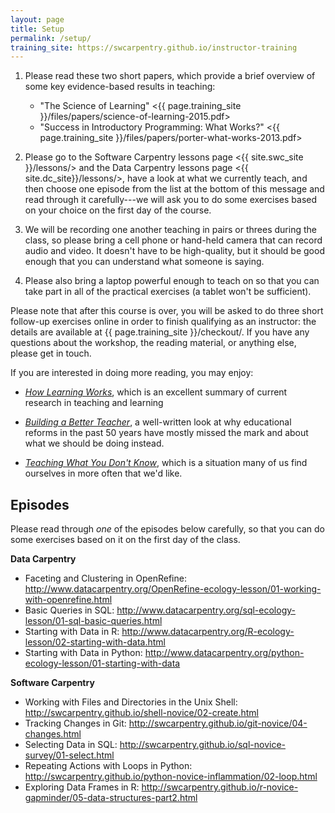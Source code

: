 ```yaml
---
layout: page
title: Setup
permalink: /setup/
training_site: https://swcarpentry.github.io/instructor-training
---
```


1.  Please read these two short papers, which provide a brief overview of some key evidence-based results in teaching:

    * "The Science of Learning" <{{ page.training_site }}/files/papers/science-of-learning-2015.pdf>
    * "Success in Introductory Programming: What Works?" <{{ page.training_site }}/files/papers/porter-what-works-2013.pdf>

2.  Please go to the Software Carpentry lessons page <{{ site.swc_site }}/lessons/> and the Data Carpentry lessons page <{{ site.dc_site}}/lessons/>, have a look at what we currently teach, and then choose one episode from the list at the bottom of this message and read through it carefully---we will ask you to do some exercises based on your choice on the first day of the course.

3.  We will be recording one another teaching in pairs or threes during the class, so please bring a cell phone or hand-held camera that can record audio and video. It doesn't have to be high-quality, but it should be good enough that you can understand what someone is saying.

4.  Please also bring a laptop powerful enough to teach on so that you can take part in all of the practical exercises (a tablet won't be sufficient).

Please note that after this course is over, you will be asked to do three short follow-up exercises online in order to finish qualifying as an instructor: the details are available at {{ page.training_site }}/checkout/.  If you have any questions about the workshop, the reading material, or anything else, please get in touch.

If you are interested in doing more reading, you may enjoy:

* *[How Learning Works](http://www.amazon.com/How-Learning-Works-Research-Based-Jossey-Bass/dp/0470484101/)*, which is an excellent summary of current research in teaching and learning

* *[Building a Better Teacher](http://www.amazon.com/Building-Better-Teacher-Teaching-Everyone/dp/0393081591/)*, a well-written look at why educational reforms in the past 50 years have mostly missed the mark and about what we should be doing instead.

* *[Teaching What You Don't Know](http://www.amazon.com/Teaching-What-You-Dont-Know/dp/0674066170/)*, which is a situation many of us find ourselves in more often that we'd like.

Episodes
--------

Please read through *one* of the episodes below carefully, so that you can do some exercises based on it on the first day of the class.

**Data Carpentry**

* Faceting and Clustering in OpenRefine: <http://www.datacarpentry.org/OpenRefine-ecology-lesson/01-working-with-openrefine.html>
* Basic Queries in SQL: <http://www.datacarpentry.org/sql-ecology-lesson/01-sql-basic-queries.html>
* Starting with Data in R: <http://www.datacarpentry.org/R-ecology-lesson/02-starting-with-data.html>
* Starting with Data in Python: <http://www.datacarpentry.org/python-ecology-lesson/01-starting-with-data>

**Software Carpentry**

* Working with Files and Directories in the Unix Shell: <http://swcarpentry.github.io/shell-novice/02-create.html>
* Tracking Changes in Git: <http://swcarpentry.github.io/git-novice/04-changes.html>
* Selecting Data in SQL: <http://swcarpentry.github.io/sql-novice-survey/01-select.html>
* Repeating Actions with Loops in Python: <http://swcarpentry.github.io/python-novice-inflammation/02-loop.html>
* Exploring Data Frames in R: <http://swcarpentry.github.io/r-novice-gapminder/05-data-structures-part2.html>
